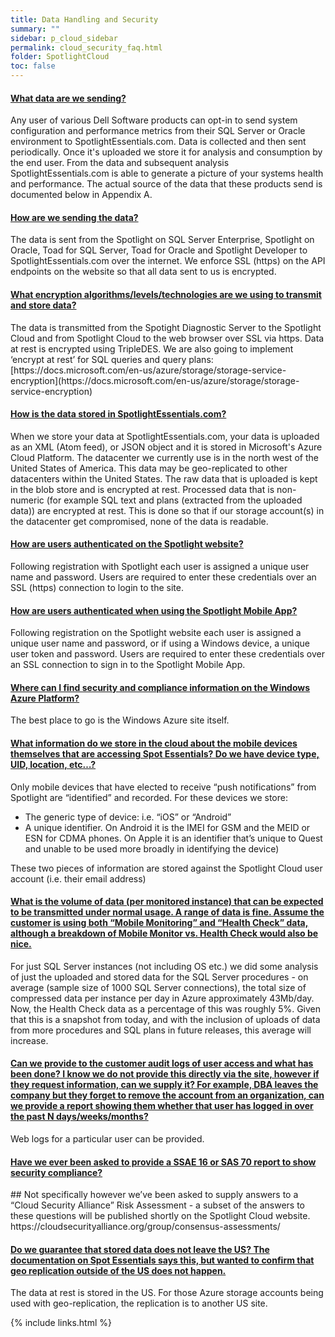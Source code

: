 ```yaml
---
title: Data Handling and Security
summary: ""
sidebar: p_cloud_sidebar
permalink: cloud_security_faq.html
folder: SpotlightCloud
toc: false
---
```



<div class="panel-group" id="accordion">
                    <div class="panel panel-default">
                        <div class="panel-heading">
                            <h4 class="panel-title">
                                <a class="noCrossRef accordion-toggle" data-toggle="collapse" data-parent="#accordion" href="#collapseOne">What data are we sending?</a>
                            </h4>
                        </div>
                        <div id="collapseOne" class="panel-collapse collapse noCrossRef">
                            <div class="panel-body">
                            Any user of various Dell Software products can opt-in to send system configuration and performance metrics from their SQL Server or Oracle environment to SpotlightEssentials.com. Data is collected and then sent periodically. Once it's uploaded we store it for analysis and consumption by the end user. From the data and subsequent analysis SpotlightEssentials.com is able to generate a picture of your systems health and performance. The actual source of the data that these products send is documented below in Appendix A.
                            </div>
                        </div>
                    </div>
                    <!-- /.panel -->
                    <div class="panel panel-default">
                        <div class="panel-heading">
                            <h4 class="panel-title">
                                <a class="noCrossRef accordion-toggle" data-toggle="collapse" data-parent="#accordion" href="#collapseTwo">How are we sending the data?</a>
                            </h4>
                        </div>
                        <div id="collapseTwo" class="panel-collapse collapse noCrossRef">
                            <div class="panel-body">
                            The data is sent from the Spotlight on SQL Server Enterprise, Spotlight on Oracle, Toad for SQL Server, Toad for Oracle and Spotlight Developer to SpotlightEssentials.com over the internet. We enforce SSL (https) on the API endpoints on the website so that all data sent to us is encrypted.
                            </div>
                        </div>
                    </div>
                    <!-- /.panel -->
                    <div class="panel panel-default">
                        <div class="panel-heading">
                            <h4 class="panel-title">
                                <a class="noCrossRef accordion-toggle" data-toggle="collapse" data-parent="#accordion" href="#collapseThree">What encryption algorithms/levels/technologies are we using to transmit and store data?</a>
                            </h4>
                        </div>
                        <div id="collapseThree" class="panel-collapse collapse noCrossRef">
                            <div class="panel-body">
                            The data is transmitted from the Spotight Diagnostic Server to the Spotlight Cloud and from Spotlight Cloud to the web browser over SSL via https. Data at rest is encrypted using TripleDES. We are also going to implement ‘encrypt at rest’ for SQL queries and query plans: [https://docs.microsoft.com/en-us/azure/storage/storage-service-encryption](https://docs.microsoft.com/en-us/azure/storage/storage-service-encryption)
                            </div>
                        </div>
                    </div>
                    <!-- /.panel -->
                    <div class="panel panel-default">
                        <div class="panel-heading">
                            <h4 class="panel-title">
                                <a class="noCrossRef accordion-toggle" data-toggle="collapse" data-parent="#accordion" href="#collapseFour">How is the data stored in SpotlightEssentials.com?</a>
                            </h4>
                        </div>
                        <div id="collapseFour" class="panel-collapse collapse">
                            <div class="panel-body">
                            When we store your data at SpotlightEssentials.com, your data is uploaded as an XML (Atom feed), or JSON object and it is stored in Microsoft's Azure Cloud Platform. The datacenter we currently use is in the north west of the United States of America. This data may be geo-replicated to other datacenters within the United States. The raw data that is uploaded is kept in the blob store and is encrypted at rest. Processed data that is non-numeric (for example SQL text and plans (extracted from the uploaded data)) are encrypted at rest. This is done so that if our storage account(s) in the datacenter get compromised, none of the data is readable.
                            </div>
                        </div>
                    </div>
                    <!-- /.panel -->
                    <div class="panel panel-default">
                        <div class="panel-heading">
                            <h4 class="panel-title">
                                <a class="noCrossRef accordion-toggle" data-toggle="collapse" data-parent="#accordion" href="#collapseFive">How are users authenticated on the Spotlight website?</a>
                            </h4>
                        </div>
                        <div id="collapseFive" class="panel-collapse collapse">
                            <div class="panel-body">
                            Following registration with Spotlight each user is assigned a unique user name and password. Users are required to enter these credentials over an SSL (https) connection to login to the site.
                            </div>
                        </div>
                    </div>
                    <!-- /.panel -->
                    <div class="panel panel-default">
                        <div class="panel-heading">
                            <h4 class="panel-title">
                                <a class="noCrossRef accordion-toggle" data-toggle="collapse" data-parent="#accordion" href="#collapseSix">How are users authenticated when using the Spotlight Mobile App?</a>
                            </h4>
                        </div>
                        <div id="collapseSix" class="panel-collapse collapse">
                            <div class="panel-body">
                            Following registration on the Spotlight website each user is assigned a unique user name and password, or if using a Windows device, a unique user token and password. Users are required to enter these credentials over an SSL connection to sign in to the Spotlight Mobile App.
                            </div>
                        </div>
                    </div>
                    <!-- /.panel -->
                    <div class="panel panel-default">
                        <div class="panel-heading">
                            <h4 class="panel-title">
                                <a class="noCrossRef accordion-toggle" data-toggle="collapse" data-parent="#accordion" href="#collapseSeven">Where can I find security and compliance information on the Windows Azure Platform?</a>
                            </h4>
                        </div>
                        <div id="collapseSeven" class="panel-collapse collapse">
                            <div class="panel-body">
                            The best place to go is the Windows Azure site itself.
                            </div>
                        </div>
                    </div>
                    <!-- /.panel -->
                    <div class="panel panel-default">
                        <div class="panel-heading">
                            <h4 class="panel-title">
                                <a class="noCrossRef accordion-toggle" data-toggle="collapse" data-parent="#accordion" href="#collapseEight">What information do we store in the cloud about the mobile devices themselves that are accessing Spot Essentials? Do we have device type, UID, location, etc…?</a>
                            </h4>
                        </div>
                        <div id="collapseEight" class="panel-collapse collapse">
                            <div class="panel-body">
                            Only mobile devices that have elected to receive “push notifications” from Spotlight are “identified” and recorded. For these devices we store:
                            <ul>
                            <li>The generic type of device: i.e. “iOS” or “Android”</li>
                            <li>A unique identifier. On Android it is the IMEI for GSM and the MEID or ESN for CDMA phones. On Apple it is an identifier that’s unique to Quest and unable to be used more broadly in identifying the device)</li>
                            </ul>
                            These two pieces of information are stored against the Spotlight Cloud user account (i.e. their email address)                            </div>
                        </div>
                    </div>
                    <!-- /.panel -->
                    <div class="panel panel-default">
                        <div class="panel-heading">
                            <h4 class="panel-title">
                                <a class="noCrossRef accordion-toggle" data-toggle="collapse" data-parent="#accordion" href="#collapseNine">What is the volume of data (per monitored instance) that can be expected to be transmitted under normal usage. A range of data is fine. Assume the customer is using both “Mobile Monitoring” and “Health Check” data, although a breakdown of Mobile Monitor vs. Health Check would also be nice.</a>
                            </h4>
                        </div>
                        <div id="collapseNine" class="panel-collapse collapse">
                            <div class="panel-body">
                            For just SQL Server instances (not including OS etc.) we did some analysis of just the uploaded and stored data for the SQL Server procedures - on average (sample size of 1000 SQL Server connections), the total size of compressed data per instance per day in Azure approximately 43Mb/day. Now, the Health Check data as a percentage of this was roughly 5%. Given that this is a snapshot from today, and with the inclusion of uploads of data from more procedures and SQL plans in future releases, this average will increase.
                            </div>
                        </div>
                    </div>
                    <!-- /.panel -->
                    <div class="panel panel-default">
                        <div class="panel-heading">
                            <h4 class="panel-title">
                                <a class="noCrossRef accordion-toggle" data-toggle="collapse" data-parent="#accordion" href="#collapseTen">Can we provide to the customer audit logs of user access and what has been done? I know we do not provide this directly via the site, however if they request information, can we supply it? For example, DBA leaves the company but they forget to remove the account from an organization, can we provide a report showing them whether that user has logged in over the past N days/weeks/months?</a>
                            </h4>
                        </div>
                        <div id="collapseTen" class="panel-collapse collapse">
                            <div class="panel-body">
                            Web logs for a particular user can be provided.
                            </div>
                        </div>
                    </div>
                    <!-- /.panel -->
                    <div class="panel panel-default">
                        <div class="panel-heading">
                            <h4 class="panel-title">
                                <a class="noCrossRef accordion-toggle" data-toggle="collapse" data-parent="#accordion" href="#collapseEleven">Have we ever been asked to provide a SSAE 16 or SAS 70 report to show security compliance?</a>
                            </h4>
                        </div>
                        <div id="collapseEleven" class="panel-collapse collapse">
                            <div class="panel-body">                            ##
                            Not specifically however we’ve been asked to supply answers to a “Cloud Security Alliance” Risk Assessment - a subset of the answers to these questions will be published shortly on the Spotlight Cloud website.
                            https://cloudsecurityalliance.org/group/consensus-assessments/
                            </div>
                        </div>
                    </div>
                    <!-- /.panel -->
                    <div class="panel panel-default">
                        <div class="panel-heading">
                            <h4 class="panel-title">
                                <a class="noCrossRef accordion-toggle" data-toggle="collapse" data-parent="#accordion" href="#collapseTwelve">Do we guarantee that stored data does not leave the US? The documentation on Spot Essentials says this, but wanted to confirm that geo replication outside of the US does not happen.</a>
                            </h4>
                        </div>
                        <div id="collapseTwelve" class="panel-collapse collapse">
                            <div class="panel-body">
                            The data at rest is stored in the US. For those Azure storage accounts being used with geo-replication, the replication is to another US site.
                            </div>
                        </div>
                    </div>
                    <!-- /.panel -->
</div>

{% include links.html %}
